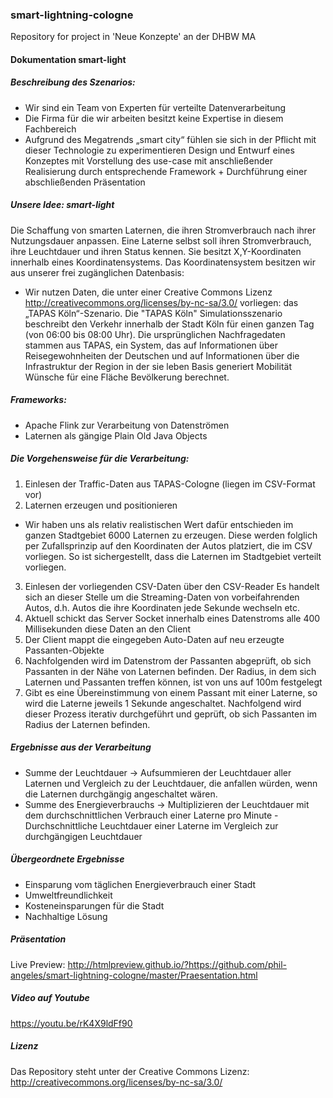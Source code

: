 ### smart-lightning-cologne
Repository for project in 'Neue Konzepte' an der DHBW MA

#### Dokumentation smart-light

##### Beschreibung des Szenarios:
  -	Wir sind ein Team von Experten für verteilte Datenverarbeitung
  -	Die Firma für die wir arbeiten besitzt keine Expertise in diesem Fachbereich
  -	Aufgrund des Megatrends „smart city“ fühlen sie sich in der Pflicht mit dieser Technologie zu experimentieren 
    Design und Entwurf eines Konzeptes mit Vorstellung des use-case mit anschließender Realisierung durch entsprechende Framework + Durchführung einer abschließenden Präsentation

#####	Unsere Idee: smart-light

  Die Schaffung von smarten Laternen, die ihren Stromverbrauch nach ihrer Nutzungsdauer anpassen. Eine Laterne selbst soll ihren Stromverbrauch, ihre Leuchtdauer und ihren Status kennen. Sie besitzt X,Y-Koordinaten innerhalb eines Koordinatensystems. Das Koordinatensystem besitzen wir aus unserer frei zugänglichen Datenbasis:
-	Wir nutzen Daten, die unter einer Creative Commons Lizenz http://creativecommons.org/licenses/by-nc-sa/3.0/  vorliegen: das „TAPAS Köln“-Szenario.
  Die "TAPAS Köln" Simulationsszenario beschreibt den Verkehr innerhalb der Stadt Köln für einen ganzen Tag (von 06:00 bis 08:00 Uhr). Die ursprünglichen Nachfragedaten stammen aus TAPAS, ein System, das auf Informationen über Reisegewohnheiten der Deutschen und auf Informationen über die Infrastruktur der Region in der sie leben Basis generiert Mobilität Wünsche für eine Fläche Bevölkerung berechnet.

#####	Frameworks:

  - Apache Flink zur Verarbeitung von Datenströmen
  - Laternen als gängige Plain Old Java Objects

#####	Die Vorgehensweise für die Verarbeitung:

  1.	Einlesen der Traffic-Daten aus TAPAS-Cologne (liegen im CSV-Format vor)
  2.	Laternen erzeugen und positionieren
  - Wir haben uns als relativ realistischen Wert dafür entschieden im ganzen Stadtgebiet 6000 Laternen zu erzeugen. Diese werden folglich per Zufallsprinzip auf den Koordinaten der Autos platziert, die im CSV vorliegen. So ist sichergestellt, dass die Laternen im Stadtgebiet verteilt vorliegen. 
  3.	Einlesen der vorliegenden CSV-Daten über den CSV-Reader
      Es handelt sich an dieser Stelle um die Streaming-Daten von vorbeifahrenden Autos, d.h. Autos die ihre Koordinaten jede Sekunde wechseln etc.
  4.	Aktuell schickt das Server Socket innerhalb eines Datenstroms alle 400 Millisekunden diese Daten an den Client
  5.	Der Client mappt die eingegeben Auto-Daten auf neu erzeugte Passanten-Objekte
  6.	Nachfolgenden wird im Datenstrom der Passanten abgeprüft, ob sich Passanten in der Nähe von Laternen befinden. Der Radius, in dem sich Laternen und Passanten treffen können, ist von uns auf 100m festgelegt 
  7.	Gibt es eine Übereinstimmung von einem Passant mit einer Laterne, so wird die Laterne jeweils 1 Sekunde angeschaltet. Nachfolgend wird dieser Prozess iterativ durchgeführt und geprüft, ob sich Passanten im Radius der Laternen befinden.

#####	Ergebnisse aus der Verarbeitung

  -	Summe der Leuchtdauer -> Aufsummieren der Leuchtdauer aller Laternen und Vergleich zu der Leuchtdauer, die anfallen würden, wenn die Laternen durchgängig angeschaltet wären. 
  -	Summe des Energieverbrauchs -> Multiplizieren der Leuchtdauer mit dem durchschnittlichen Verbrauch einer Laterne pro Minute	- Durchschnittliche Leuchtdauer einer Laterne im Vergleich zur durchgängigen Leuchtdauer

#####	Übergeordnete Ergebnisse

  - Einsparung vom täglichen Energieverbrauch einer Stadt 
  - Umweltfreundlichkeit
  - Kosteneinsparungen für die Stadt
  - Nachhaltige Lösung

##### Präsentation
Live Preview:
http://htmlpreview.github.io/?https://github.com/phil-angeles/smart-lightning-cologne/master/Praesentation.html
  
##### Video auf Youtube
https://youtu.be/rK4X9ldFf90  

##### Lizenz
Das Repository steht unter der Creative Commons Lizenz: http://creativecommons.org/licenses/by-nc-sa/3.0/
